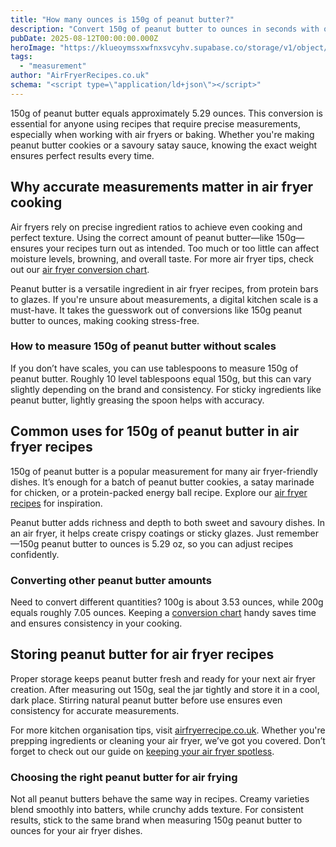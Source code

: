 ```yaml
---
title: "How many ounces is 150g of peanut butter?"
description: "Convert 150g of peanut butter to ounces in seconds with our simple guide. Perfect for air fryer recipes and precise baking measurements!"
pubDate: 2025-08-12T00:00:00.000Z
heroImage: "https://klueoymssxwfnxsvcyhv.supabase.co/storage/v1/object/public/md/how-many-ounces-is-150g-of-peanut-butter-37c71a92.webp"
tags:
  - "measurement"
author: "AirFryerRecipes.co.uk"
schema: "<script type=\"application/ld+json\"></script>"
---
```


<p>150g of peanut butter equals approximately 5.29 ounces. This conversion is essential for anyone using recipes that require precise measurements, especially when working with air fryers or baking. Whether you're making peanut butter cookies or a savoury satay sauce, knowing the exact weight ensures perfect results every time.</p>  

<h2>Why accurate measurements matter in air fryer cooking</h2>  
<p>Air fryers rely on precise ingredient ratios to achieve even cooking and perfect texture. Using the correct amount of peanut butter—like 150g—ensures your recipes turn out as intended. Too much or too little can affect moisture levels, browning, and overall taste. For more air fryer tips, check out our <a href=https://www.airfryerrecipe.co.uk/air-fryer-conversion-chart>air fryer conversion chart</a>.</p>  

<p>Peanut butter is a versatile ingredient in air fryer recipes, from protein bars to glazes. If you're unsure about measurements, a digital kitchen scale is a must-have. It takes the guesswork out of conversions like 150g peanut butter to ounces, making cooking stress-free.</p>  

<h3>How to measure 150g of peanut butter without scales</h3>  
<p>If you don’t have scales, you can use tablespoons to measure 150g of peanut butter. Roughly 10 level tablespoons equal 150g, but this can vary slightly depending on the brand and consistency. For sticky ingredients like peanut butter, lightly greasing the spoon helps with accuracy.</p>  

<h2>Common uses for 150g of peanut butter in air fryer recipes</h2>  
<p>150g of peanut butter is a popular measurement for many air fryer-friendly dishes. It’s enough for a batch of peanut butter cookies, a satay marinade for chicken, or a protein-packed energy ball recipe. Explore our <a href=https://www.airfryerrecipe.co.uk/recipes>air fryer recipes</a> for inspiration.</p>  

<p>Peanut butter adds richness and depth to both sweet and savoury dishes. In an air fryer, it helps create crispy coatings or sticky glazes. Just remember—150g peanut butter to ounces is 5.29 oz, so you can adjust recipes confidently.</p>  

<h3>Converting other peanut butter amounts</h3>  
<p>Need to convert different quantities? 100g is about 3.53 ounces, while 200g equals roughly 7.05 ounces. Keeping a <a href=https://www.airfryerrecipe.co.uk/air-fryer-conversion-chart>conversion chart</a> handy saves time and ensures consistency in your cooking.</p>  

<h2>Storing peanut butter for air fryer recipes</h2>  
<p>Proper storage keeps peanut butter fresh and ready for your next air fryer creation. After measuring out 150g, seal the jar tightly and store it in a cool, dark place. Stirring natural peanut butter before use ensures even consistency for accurate measurements.</p>  

<p>For more kitchen organisation tips, visit <a href=https://www.airfryerrecipe.co.uk>airfryerrecipe.co.uk</a>. Whether you're prepping ingredients or cleaning your air fryer, we’ve got you covered. Don’t forget to check out our guide on <a href=https://www.airfryerrecipe.co.uk/air-fryer-cleaner>keeping your air fryer spotless</a>.</p>  

<h3>Choosing the right peanut butter for air frying</h3>  
<p>Not all peanut butters behave the same way in recipes. Creamy varieties blend smoothly into batters, while crunchy adds texture. For consistent results, stick to the same brand when measuring 150g peanut butter to ounces for your air fryer dishes.</p>